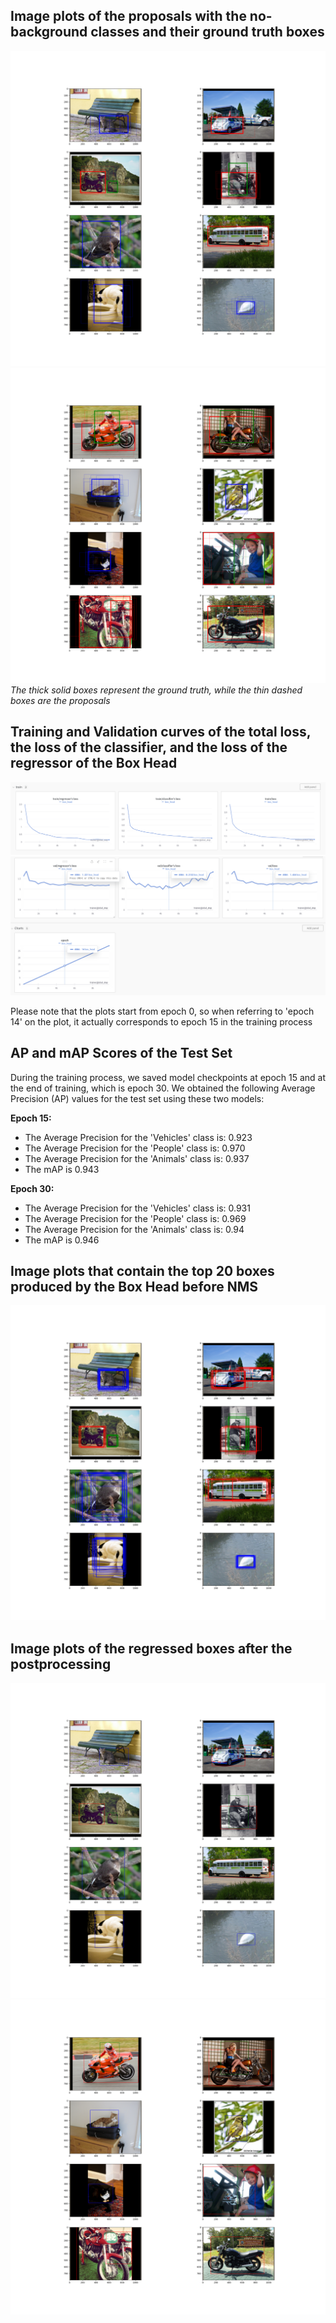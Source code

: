 ## Image plots of the proposals with the no-background classes and their ground truth boxes

![Proposals](plots/proposals.png)
![Proposals](plots/proposals_2.png)
*The thick solid boxes represent the ground truth, while the thin dashed boxes are the proposals*


## Training and Validation curves of the total loss, the loss of the classifier, and the loss of the regressor of the Box Head
![Training Plot](plots/training_plot.png)
![Validation Plot](plots/val_plot.png)

Please note that the plots start from epoch 0, so when referring to 'epoch 14' on the plot, it actually corresponds to epoch 15 in the training process

## AP and mAP Scores of the Test Set
During the training process, we saved model checkpoints at epoch 15 and at the end of training, which is epoch 30. We obtained the following Average Precision (AP) values for the test set using these two models:

**Epoch 15:**
- The Average Precision for the 'Vehicles' class is: 0.923
- The Average Precision for the 'People' class is: 0.970
- The Average Precision for the 'Animals' class is: 0.937
- The mAP is 0.943

**Epoch 30:**
- The Average Precision for the 'Vehicles' class is: 0.931
- The Average Precision for the 'People' class is: 0.969
- The Average Precision for the 'Animals' class is: 0.94
- The mAP is 0.946


## Image plots that contain the top 20 boxes produced by the Box Head before NMS
![Pre NMS Results](plots/pre_nms_results.png)

## Image plots of the regressed boxes after the postprocessing
![Postprocessing Results](plots/postprocessing_results.png)
![Postprocessing Results](plots/postprocessing_results_2.png)
